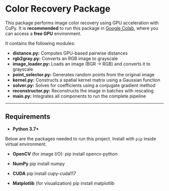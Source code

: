 # Color Recovery Package

 This package performs image color recovery using GPU acceleration with CuPy. It is **recommended** to run this package in [Google Colab](https://colab.research.google.com/), where you can access a **free GPU** environment.

 It contains the following modules:

- **distance.py:** Computes GPU-based pairwise distances
- **rgb2gray.py:** Converts an RGB image to grayscale
- **image_loader.py:** Loads an image (BGR → RGB) and converts it to grayscale
- **point_selector.py:** Generates random points from the original image
- **kernel.py:** Constructs a spatial kernel matrix using a Gaussian function
- **solver.py:** Solves for coefficients using a conjugate gradient method
- **reconstructor.py:** Reconstructs the image in batches with rescaling
- **main.py:** Integrates all components to run the complete pipeline

---

## Requirements

- **Python 3.7+**

Below are the packages needed to run this project. Install with `pip` inside virtual environment.

- **OpenCV** (for image I/O):
  pip install opencv-python



- **NumPy**
  pip install numpy

- **CUDA**
  pip install cupy-cuda117

- **Matplotlib** (for visualization)
  pip install matplotlib




